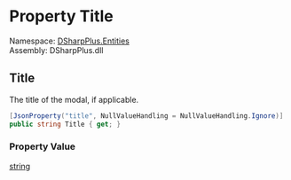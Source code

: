 # Property Title

Namespace: [DSharpPlus.Entities](DSharpPlus.Entities.md)  
Assembly: DSharpPlus.dll

## <a id="DSharpPlus_Entities_DiscordInteractionData_Title"></a>Title

The title of the modal, if applicable.

```csharp
[JsonProperty("title", NullValueHandling = NullValueHandling.Ignore)]
public string Title { get; }
```

### Property Value

[string](https://learn.microsoft.com/dotnet/api/system.string)

